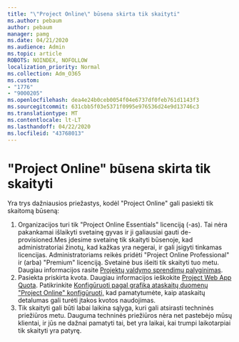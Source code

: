 ```yaml
---
title: "\"Project Online\" būsena skirta tik skaityti"
ms.author: pebaum
author: pebaum
manager: pamg
ms.date: 04/21/2020
ms.audience: Admin
ms.topic: article
ROBOTS: NOINDEX, NOFOLLOW
localization_priority: Normal
ms.collection: Adm_O365
ms.custom:
- "1776"
- "9000205"
ms.openlocfilehash: dea4e24b0ceb0054f04e6737df0feb761d1143f3
ms.sourcegitcommit: 631cbb5f03e5371f0995e976536d24e9d13746c3
ms.translationtype: MT
ms.contentlocale: lt-LT
ms.lasthandoff: 04/22/2020
ms.locfileid: "43768013"
---
```

# <a name="project-online-is-in-a-read-only-state"></a>"Project Online" būsena skirta tik skaityti

Yra trys dažniausios priežastys, kodėl "Project Online" gali pasiekti tik skaitomą būseną:

1. Organizacijos turi tik "Project Online Essentials" licenciją (-as). Tai nėra pakankamai išlaikyti svetainę gyvas ir ji galiausiai gauti de-provisioned.Mes įdesime svetainę tik skaityti būsenoje, kad administratoriai žinotų, kad kažkas yra negerai, ir gali įsigyti tinkamas licencijas. Administratoriams reikės pridėti "Project Online Professional" ir (arba) "Premium" licenciją. Svetainė bus išeiti tik skaityti tuo metu. Daugiau informacijos rasite [Projektų valdymo sprendimų palyginimas](https://products.office.com/project/compare-microsoft-project-management-software?tab=1).
2. Pasiekta priskirta kvota. Daugiau informacijos ieškokite [Project Web App Quota](https://docs.microsoft.com/projectonline/tune-project-online-performance#project-web-app-quota). Patikrinkite [Konfigūruoti pagal grafiką ataskaitų duomenų "Project Online" konfigūruoti,](https://docs.microsoft.com/ProjectOnline/configure-rollup-of-timephased-reporting-data-in-project-online) kad pamatytumėte, kaip ataskaitų detalumas gali turėti įtakos kvotos naudojimas.
3. Tik skaityti gali būti labai laikina sąlyga, kuri gali atsirasti techninės priežiūros metu. Dauguma techninės priežiūros nėra net pastebėjo mūsų klientai, ir jūs ne dažnai pamatyti tai, bet yra laikai, kai trumpi laikotarpiai tik skaityti yra patyrę.
